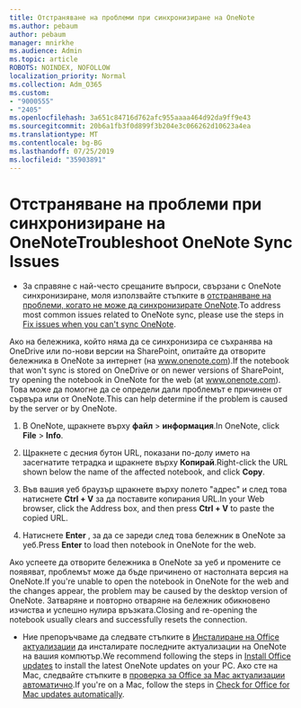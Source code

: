 ```yaml
---
title: Отстраняване на проблеми при синхронизиране на OneNote
ms.author: pebaum
author: pebaum
manager: mnirkhe
ms.audience: Admin
ms.topic: article
ROBOTS: NOINDEX, NOFOLLOW
localization_priority: Normal
ms.collection: Adm_O365
ms.custom:
- "9000555"
- "2405"
ms.openlocfilehash: 3a651c84716d762afc955aaaa464d92da9ff9e43
ms.sourcegitcommit: 20b6a1fb3f0d899f3b204e3c066262d10623a4ea
ms.translationtype: MT
ms.contentlocale: bg-BG
ms.lasthandoff: 07/25/2019
ms.locfileid: "35903891"
---
```

# <a name="troubleshoot-onenote-sync-issues"></a><span data-ttu-id="b883d-102">Отстраняване на проблеми при синхронизиране на OneNote</span><span class="sxs-lookup"><span data-stu-id="b883d-102">Troubleshoot OneNote Sync Issues</span></span>

* <span data-ttu-id="b883d-103">За справяне с най-често срещаните въпроси, свързани с OneNote синхронизиране, моля използвайте стъпките в [отстраняване на проблеми, когато не може да синхронизирате OneNote](https://support.office.com/article/Fix-issues-when-you-can-t-sync-OneNote-299495ef-66d1-448f-90c1-b785a6968d45).</span><span class="sxs-lookup"><span data-stu-id="b883d-103">To address most common issues related to OneNote sync, please use the steps in [Fix issues when you can't sync OneNote](https://support.office.com/article/Fix-issues-when-you-can-t-sync-OneNote-299495ef-66d1-448f-90c1-b785a6968d45).</span></span>

<span data-ttu-id="b883d-104">Ако на бележника, който няма да се синхронизира се съхранява на OneDrive или по-нови версии на SharePoint, опитайте да отворите бележника в OneNote за интернет (на www.onenote.com).</span><span class="sxs-lookup"><span data-stu-id="b883d-104">If the notebook that won't sync is stored on OneDrive or on newer versions of SharePoint, try opening the notebook in OneNote for the web (at www.onenote.com).</span></span> <span data-ttu-id="b883d-105">Това може да помогне да се определи дали проблемът е причинен от сървъра или от OneNote.</span><span class="sxs-lookup"><span data-stu-id="b883d-105">This can help determine if the problem is caused by the server or by OneNote.</span></span>

1. <span data-ttu-id="b883d-106">В OneNote, щракнете върху **файл** > **информация**.</span><span class="sxs-lookup"><span data-stu-id="b883d-106">In OneNote, click **File** > **Info**.</span></span>

2. <span data-ttu-id="b883d-107">Щракнете с десния бутон URL, показани по-долу името на засегнатите тетрадка и щракнете върху **Копирай**.</span><span class="sxs-lookup"><span data-stu-id="b883d-107">Right-click the URL shown below the name of the affected notebook, and click **Copy**.</span></span>

3. <span data-ttu-id="b883d-108">Във вашия уеб браузър щракнете върху полето "адрес" и след това натиснете **Ctrl + V** за да поставите копирания URL.</span><span class="sxs-lookup"><span data-stu-id="b883d-108">In your Web browser, click the Address box, and then press **Ctrl + V** to paste the copied URL.</span></span>

4. <span data-ttu-id="b883d-109">Натиснете **Enter** , за да се зареди след това бележник в OneNote за уеб.</span><span class="sxs-lookup"><span data-stu-id="b883d-109">Press **Enter** to load then notebook in OneNote for the web.</span></span>

<span data-ttu-id="b883d-110">Ако успеете да отворите бележника в OneNote за уеб и промените се появяват, проблемът може да бъде причинено от настолната версия на OneNote.</span><span class="sxs-lookup"><span data-stu-id="b883d-110">If you're unable to open the notebook in OneNote for the web and the changes appear, the problem may be caused by the desktop version of OneNote.</span></span> <span data-ttu-id="b883d-111">Затваряне и повторно отваряне на бележник обикновено изчиства и успешно нулира връзката.</span><span class="sxs-lookup"><span data-stu-id="b883d-111">Closing and re-opening the notebook usually clears and successfully resets the connection.</span></span>

* <span data-ttu-id="b883d-112">Ние препоръчваме да следвате стъпките в [Инсталиране на Office актуализации](https://support.office.com/article/Install-Office-updates-2ab296f3-7f03-43a2-8e50-46de917611c5) да инсталирате последните актуализации на OneNote на вашия компютър.</span><span class="sxs-lookup"><span data-stu-id="b883d-112">We recommend following the steps in [Install Office updates](https://support.office.com/article/Install-Office-updates-2ab296f3-7f03-43a2-8e50-46de917611c5) to install the latest OneNote updates on your PC.</span></span> <span data-ttu-id="b883d-113">Ако сте на Mac, следвайте стъпките в [проверка за Office за Mac актуализации автоматично](https://support.office.com/article/update-office-for-mac-automatically-bfd1e497-c24d-4754-92ab-910a4074d7c1).</span><span class="sxs-lookup"><span data-stu-id="b883d-113">If you're on a Mac, follow the steps in [Check for Office for Mac updates automatically](https://support.office.com/article/update-office-for-mac-automatically-bfd1e497-c24d-4754-92ab-910a4074d7c1).</span></span>